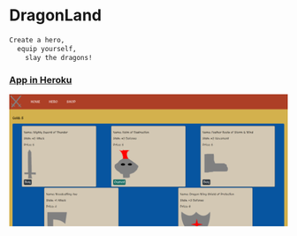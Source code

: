 # DragonLand

```
Create a hero,
  equip yourself,
    slay the dragons!
```

### [App in Heroku](https://dragon-land.herokuapp.com/)

![shop](https://github.com/villeverkkonen/dragonland/blob/master/documentation/images/shop.png)